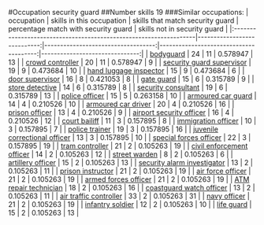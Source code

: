 #Occupation security guard
##Number skills 19
###Similar occupations:
| occupation                                                        |   skills in this occupation |   skills that match security guard |   percentage match with security guard |   skills not in security guard |
|:------------------------------------------------------------------|----------------------------:|-----------------------------------:|---------------------------------------:|-------------------------------:|
| [bodyguard](bodyguard.md)                                         |                          24 |                                 11 |                               0.578947 |                             13 |
| [crowd controller](crowd_controller.md)                           |                          20 |                                 11 |                               0.578947 |                              9 |
| [security guard supervisor](security_guard_supervisor.md)         |                          19 |                                  9 |                               0.473684 |                             10 |
| [hand luggage inspector](hand_luggage_inspector.md)               |                          15 |                                  9 |                               0.473684 |                              6 |
| [door supervisor](door_supervisor.md)                             |                          16 |                                  8 |                               0.421053 |                              8 |
| [gate guard](gate_guard.md)                                       |                          15 |                                  6 |                               0.315789 |                              9 |
| [store detective](store_detective.md)                             |                          14 |                                  6 |                               0.315789 |                              8 |
| [security consultant](security_consultant.md)                     |                          19 |                                  6 |                               0.315789 |                             13 |
| [police officer](police_officer.md)                               |                          15 |                                  5 |                               0.263158 |                             10 |
| [armoured car guard](armoured_car_guard.md)                       |                          14 |                                  4 |                               0.210526 |                             10 |
| [armoured car driver](armoured_car_driver.md)                     |                          20 |                                  4 |                               0.210526 |                             16 |
| [prison officer](prison_officer.md)                               |                          13 |                                  4 |                               0.210526 |                              9 |
| [airport security officer](airport_security_officer.md)           |                          16 |                                  4 |                               0.210526 |                             12 |
| [court bailiff](court_bailiff.md)                                 |                          11 |                                  3 |                               0.157895 |                              8 |
| [immigration officer](immigration_officer.md)                     |                          10 |                                  3 |                               0.157895 |                              7 |
| [police trainer](police_trainer.md)                               |                          19 |                                  3 |                               0.157895 |                             16 |
| [juvenile correctional officer](juvenile_correctional_officer.md) |                          13 |                                  3 |                               0.157895 |                             10 |
| [special forces officer](special_forces_officer.md)               |                          22 |                                  3 |                               0.157895 |                             19 |
| [tram controller](tram_controller.md)                             |                          21 |                                  2 |                               0.105263 |                             19 |
| [civil enforcement officer](civil_enforcement_officer.md)         |                          14 |                                  2 |                               0.105263 |                             12 |
| [street warden](street_warden.md)                                 |                           8 |                                  2 |                               0.105263 |                              6 |
| [artillery officer](artillery_officer.md)                         |                          15 |                                  2 |                               0.105263 |                             13 |
| [security alarm investigator](security_alarm_investigator.md)     |                          13 |                                  2 |                               0.105263 |                             11 |
| [prison instructor](prison_instructor.md)                         |                          21 |                                  2 |                               0.105263 |                             19 |
| [air force officer](air_force_officer.md)                         |                          21 |                                  2 |                               0.105263 |                             19 |
| [armed forces officer](armed_forces_officer.md)                   |                          21 |                                  2 |                               0.105263 |                             19 |
| [ATM repair technician](ATM_repair_technician.md)                 |                          18 |                                  2 |                               0.105263 |                             16 |
| [coastguard watch officer](coastguard_watch_officer.md)           |                          13 |                                  2 |                               0.105263 |                             11 |
| [air traffic controller](air_traffic_controller.md)               |                          33 |                                  2 |                               0.105263 |                             31 |
| [navy officer](navy_officer.md)                                   |                          21 |                                  2 |                               0.105263 |                             19 |
| [infantry soldier](infantry_soldier.md)                           |                          12 |                                  2 |                               0.105263 |                             10 |
| [life guard](life_guard.md)                                       |                          15 |                                  2 |                               0.105263 |                             13 |

